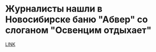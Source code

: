 # Журналисты нашли в Новосибирске баню "Абвер" со слоганом "Освенцим отдыхает"



[LINK](https://varlamov.ru/2278709.html)